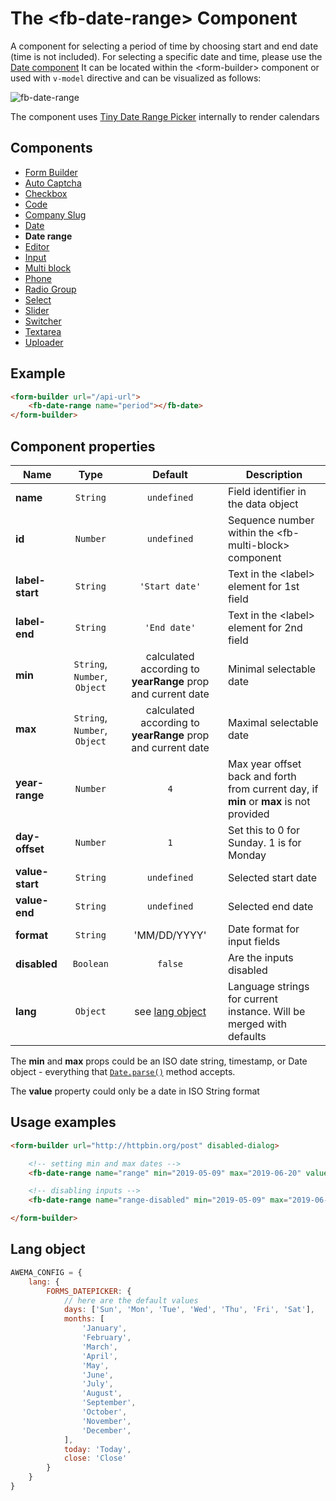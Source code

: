 # The &lt;fb-date-range&gt; Component

A component for selecting a period of time by choosing start and end date (time is not included). For selecting a specific date and time, please use the [Date component](./fb-date.md) It can be located within the &lt;form-builder&gt; component or used with `v-model` directive and can be visualized as follows:

![fb-date-range](/assets/awema-pl/wiki/img/docs/fb-date-range.gif)

The component uses [Tiny Date Range Picker](https://github.com/chrisdavies/tiny-date-picker) internally to render calendars

## Components
* [Form Builder](./form-builder.md)
* [Auto Captcha](./fb-auto-captcha.md)
* [Checkbox](./fb-checkbox.md)
* [Code](./fb-code.md)
* [Company Slug](./fb-company-slug.md)
* [Date](./fb-date.md)
* **Date range**
* [Editor](./fb-editor.md)
* [Input](./fb-input.md)
* [Multi block](./fb-multi-block.md)
* [Phone](./fb-phone.md)
* [Radio Group](./fb-radio-group.md)
* [Select](./fb-select.md)
* [Slider](./fb-slider.md)
* [Switcher](./fb-switcher.md)
* [Textarea](./fb-textarea.md)
* [Uploader](./fb-uploader.md)

## Example

```html
<form-builder url="/api-url">
    <fb-date-range name="period"></fb-date>
</form-builder>
```
<div class="vue-example">
<form-builder url="http://httpbin.org/post" disabled-dialog>
    <fb-date-range name="period"></fb-date>
</form-builder>
</div>


## Component properties

| Name                | Type               | Default             | Description                                       |
|---------------------|:------------------:|:-------------------:|---------------------------------------------------|
| **name**            | `String`           | `undefined`         | Field identifier in the data object               |
| **id**              | `Number`           | `undefined`         | Sequence number within the &lt;fb-multi-block&gt; component    |
| **label-start**     | `String`           | `'Start date'`      | Text in the &lt;label&gt; element for 1st field   |
| **label-end**       | `String`           | `'End date'`        | Text in the &lt;label&gt; element for 2nd field   |
| **min**             | `String`, `Number`, `Object` | calculated according to **yearRange** prop and current date | Minimal selectable date |
| **max**             | `String`, `Number`, `Object` | calculated according to **yearRange** prop and current date | Maximal selectable date |
| **year-range**      | `Number`           | `4`                 | Max year offset back and forth from current day, if **min** or **max** is not provided |
| **day-offset**      | `Number`           | `1`                 | Set this to 0 for Sunday. 1 is for Monday         |
| **value-start**     | `String`           | `undefined`         | Selected start date                               |
| **value-end**       | `String`           | `undefined`         | Selected end date                                 |
| **format**          | `String`           | 'MM/DD/YYYY'        | Date format for input fields                      |
| **disabled**        | `Boolean`          | `false`             | Are the inputs disabled                           |
| **lang**            | `Object`           | see [lang object](#date-lang-object) | Language strings for current instance. Will be merged with defaults |

The **min** and **max** props could be an ISO date string, timestamp, or Date object - everything that [`Date.parse()`](https://developer.mozilla.org/en-US/docs/Web/JavaScript/Reference/Global_Objects/Date/parse) method accepts.

The **value** property could only be a date in ISO String format


## Usage examples

```html
<form-builder url="http://httpbin.org/post" disabled-dialog>

    <!-- setting min and max dates -->
    <fb-date-range name="range" min="2019-05-09" max="2019-06-20" value-start="2019-05-15" value-end="2019-06-06"></fb-date-range>

    <!-- disabling inputs -->
    <fb-date-range name="range-disabled" min="2019-05-09" max="2019-06-20" disabled></fb-date-range>

</form-builder>
```
<div class="vue-example">
    <form-builder url="http://httpbin.org/post" disabled-dialog>
        <fb-date-range name="range" min="2019-05-09" max="2019-06-20" value-start="2019-05-15" value-end="2019-06-06"></fb-date-range>
        <fb-date-range name="range-disabled" min="2019-05-09" max="2019-06-20" disabled></fb-date-range>
    </form-builder>
</div>


<h2 id="date-lang-object">Lang object</h2>

```javascript
AWEMA_CONFIG = {
    lang: {
        FORMS_DATEPICKER: {
            // here are the default values
            days: ['Sun', 'Mon', 'Tue', 'Wed', 'Thu', 'Fri', 'Sat'],
            months: [
                'January',
                'February',
                'March',
                'April',
                'May',
                'June',
                'July',
                'August',
                'September',
                'October',
                'November',
                'December',
            ],
            today: 'Today',
            close: 'Close'
        }
    }
}
```
